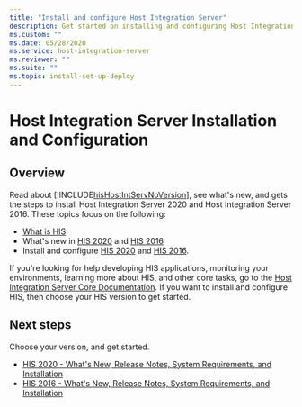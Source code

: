 ```yaml
---
title: "Install and configure Host Integration Server"
description: Get started on installing and configuring Host Integration Server
ms.custom: ""
ms.date: 05/28/2020
ms.service: host-integration-server
ms.reviewer: ""
ms.suite: ""
ms.topic: install-set-up-deploy
---
```


# Host Integration Server Installation and Configuration

## Overview

Read about [!INCLUDE[hisHostIntServNoVersion](../includes/hishostintservnoversion-md.md)], see what's new, and gets the steps to install Host Integration Server 2020 and Host Integration Server 2016. These topics focus on the following:  
  
- [What is HIS](../what-is-his.md)  
- What's new in [HIS 2020](what-s-new-in-his-2020.md) and [HIS 2016](what-s-new-in-his-2016.md)
- Install and configure [HIS 2020](installing-his-2020.md) and [HIS 2016](installing-his-2016.md).
  
If you're looking for help developing HIS applications, monitoring your environments, learning more about HIS, and other core tasks, go to the [Host Integration Server Core Documentation](../core/host-integration-server-core-documentation.md). If you want to install and configure HIS, then choose your HIS version to get started.  
  
## Next steps

Choose your version, and get started.

- [HIS 2020 - What's New, Release Notes, System Requirements, and Installation](his-2020-what-s-new-release-notes-system-requirements-and-installation.md)
- [HIS 2016 - What's New, Release Notes, System Requirements, and Installation](his-2016-what-s-new-release-notes-system-requirements-and-installation.md)
